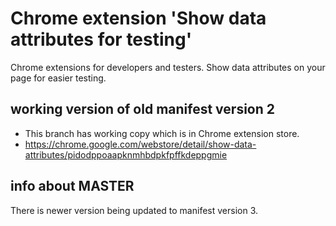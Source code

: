 # Chrome extension 'Show data attributes for testing'

Chrome extensions for developers and testers. Show data attributes on your page for easier testing.

## working version of old manifest version 2

- This branch has working copy which is in Chrome extension store.
- <https://chrome.google.com/webstore/detail/show-data-attributes/pidodppoaapknmhbdpkfpffkdeppgmie>

## info about MASTER

There is newer version being updated to manifest version 3.
